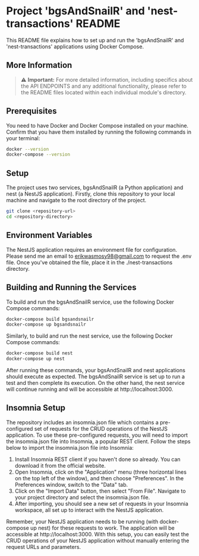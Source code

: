 # Project 'bgsAndSnailR' and 'nest-transactions' README
This README file explains how to set up and run the 'bgsAndSnailR' and 'nest-transactions' applications using Docker Compose.

## More Information

> :warning: **Important:** For more detailed information, including specifics about the API ENDPOINTS and any additional functionality, please refer to the README files located within each individual module's directory.


## Prerequisites
You need to have Docker and Docker Compose installed on your machine. Confirm that you have them installed by running the following commands in your terminal:
```bash
docker --version
docker-compose --version
```

## Setup
The project uses two services, bgsAndSnailR (a Python application) and nest (a NestJS application).
Firstly, clone this repository to your local machine and navigate to the root directory of the project.

```bash
git clone <repository-url>
cd <repository-directory>
```

## Environment Variables
The NestJS application requires an environment file for configuration. Please send me an email to erikwasmosy98@gmail.com to request the .env file. Once you've obtained the file, place it in the ./nest-transactions directory.

## Building and Running the Services
To build and run the bgsAndSnailR service, use the following Docker Compose commands:

```bash
docker-compose build bgsandsnailr
docker-compose up bgsandsnailr
```

Similarly, to build and run the nest service, use the following Docker Compose commands:

```bash
docker-compose build nest
docker-compose up nest
```

After running these commands, your bgsAndSnailR and nest applications should execute as expected. The bgsAndSnailR service is set up to run a test and then complete its execution. On the other hand, the nest service will continue running and will be accessible at http://localhost:3000.


## Insomnia Setup
The repository includes an insomnia.json file which contains a pre-configured set of requests for the CRUD operations of the NestJS application. To use these pre-configured requests, you will need to import the insomnia.json file into Insomnia, a popular REST client.
Follow the steps below to import the insomnia.json file into Insomnia:
1. Install Insomnia REST client if you haven't done so already. You can download it from the official website.
2. Open Insomnia, click on the "Application" menu (three horizontal lines on the top left of the window), and then choose "Preferences".
In the Preferences window, switch to the "Data" tab.
3. Click on the "Import Data" button, then select "From File".
Navigate to your project directory and select the insomnia.json file.
4. After importing, you should see a new set of requests in your Insomnia workspace, all set up to interact with the NestJS application.

Remember, your NestJS application needs to be running (with docker-compose up nest) for these requests to work. The application will be accessible at http://localhost:3000.
With this setup, you can easily test the CRUD operations of your NestJS application without manually entering the request URLs and parameters.